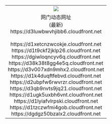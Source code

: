 ﻿<table>
  <tr></tr>
  <tr><td colspan=2 align=center><img src="https://d3luwbwvhjibb6.cloudfront.net/Up/oGate.jpg" /></td></tr>
  <tr><td colspan=2 align=center>网门动态网址<br/>(最新)
<br>https://d3luwbwvhjibb6.cloudfront.net
<br/>
<br>https://d1xetcnzwcokje.cloudfront.net
<br>https://d1t9ckf2jklp26.cloudfront.net
<br>https://dgiwloqncyv6q.cloudfront.net
<br>https://d38k38t8gg4e5q.cloudfront.net
<br>https://d3v007xdn9mhx2.cloudfront.net
<br>https://d1k4duqftfebvd.cloudfront.net
<br>https://d2ubpfw6rwvrzr.cloudfront.net
<br>https://d3qb9nvts9jq21.cloudfront.net
<br>https://d1ugk5uxbh6vnt.cloudfront.net
<br>https://d1lyiafvlrpski.cloudfront.net
<br>https://d1tzczwfmi4gob.cloudfront.net
<br>https://dgdgz50bzalx2.cloudfront.net
    </td>
  </tr>
</table>
